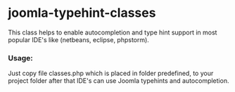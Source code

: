 # joomla-typehint-classes
This class helps to enable autocompletion and type hint support in most popular IDE's like (netbeans, eclipse, phpstorm).


### Usage:

Just copy file classes.php which is placed in folder predefined, to your project folder after that IDE's can use Joomla typehints and autocompletion.
